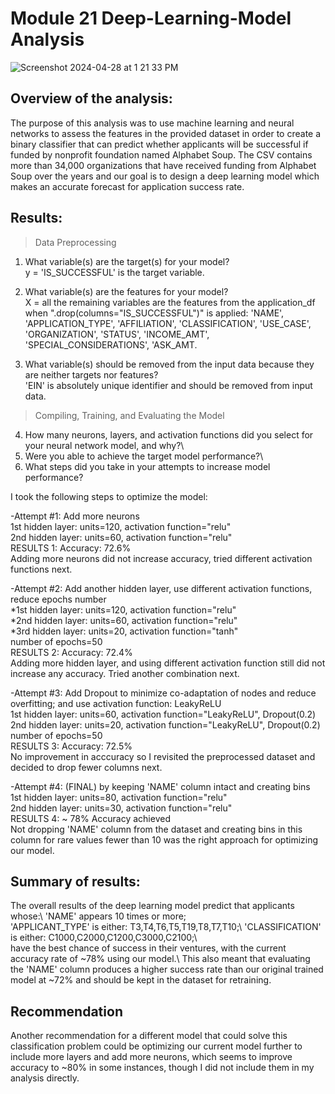 # Module 21 Deep-Learning-Model Analysis

![Screenshot 2024-04-28 at 1 21 33 PM](https://github.com/apkaur32/deep-learning-challenge/assets/150749167/f63e10ca-7ba7-4503-9e81-0b7bb99c58be)

## Overview of the analysis: 
The purpose of this analysis was to use machine learning and neural networks to assess the features in the provided dataset in order to create a binary classifier that can predict whether applicants will be successful if funded by nonprofit foundation named Alphabet Soup. The CSV contains more than 34,000 organizations that have received funding from Alphabet Soup over the years and our goal is to design a deep learning model which makes an accurate forecast for application success rate.

## Results:

> Data Preprocessing

1. What variable(s) are the target(s) for your model?\
y = 'IS_SUCCESSFUL' is the target variable. 

2. What variable(s) are the features for your model?\
X = all the remaining variables are the features from the application_df when ".drop(columns="IS_SUCCESSFUL")" is applied:
'NAME', 'APPLICATION_TYPE', 'AFFILIATION', 'CLASSIFICATION', 'USE_CASE', 'ORGANIZATION', 'STATUS', 'INCOME_AMT', 'SPECIAL_CONSIDERATIONS', 'ASK_AMT.

3. What variable(s) should be removed from the input data because they are neither targets nor features?\
'EIN' is absolutely unique identifier and should be removed from input data. 

> Compiling, Training, and Evaluating the Model

4. How many neurons, layers, and activation functions did you select for your neural network model, and why?\
5. Were you able to achieve the target model performance?\
6. What steps did you take in your attempts to increase model performance?

I took the following steps to optimize the model:

-Attempt #1: Add more neurons\
1st hidden layer: units=120, activation function="relu"\
2nd hidden layer: units=60, activation function="relu"\
RESULTS 1: Accuracy: 72.6%\
Adding more neurons did not increase accuracy, tried different activation functions next.

-Attempt #2: Add another hidden layer, use different activation functions, reduce epochs number\
*1st hidden layer: units=120, activation function="relu"\
*2nd hidden layer: units=60, activation function="relu"\
*3rd hidden layer: units=20, activation function="tanh"\
number of epochs=50\
RESULTS 2: Accuracy: 72.4%\
Adding more hidden layer, and using different activation function still did not increase any accuracy. Tried another combination next.

-Attempt #3: Add Dropout to minimize co-adaptation of nodes and reduce overfitting; and use activation function: LeakyReLU\
1st hidden layer: units=60, activation function="LeakyReLU", Dropout(0.2)\
2nd hidden layer: units=20, activation function="LeakyReLU", Dropout(0.2)\
number of epochs=50\
RESULTS 3: Accuracy: 72.5%\
No improvement in acccuracy so I revisited the preprocessed dataset and decided to drop fewer columns next. 

-Attempt #4: (FINAL) by keeping 'NAME' column intact and creating bins\
1st hidden layer: units=80, activation function="relu"\
2nd hidden layer: units=30, activation function="relu"\
RESULTS 4: ~ 78% Accuracy achieved\
Not dropping 'NAME' column from the dataset and creating bins in this column for rare values fewer than 10 was the right approach for optimizing our model.

## Summary of results:
The overall results of the deep learning model predict that applicants whose:\ 
'NAME' appears 10 times or more;\
'APPLICANT_TYPE' is either: T3,T4,T6,T5,T19,T8,T7,T10;\ 
'CLASSIFICATION' is either: C1000,C2000,C1200,C3000,C2100;\  
have the best chance of success in their ventures, with the current accuracy rate of ~78% using our model.\ 
This also meant that evaluating the 'NAME' column produces a higher success rate than our original trained model at ~72% and should be kept in the dataset for retraining. 

## Recommendation
Another recommendation for a different model that could solve this classification problem could be optimizing our current model further to include more layers and add more neurons, which seems to improve accuracy to ~80% in some instances, though I did not include them in my analysis directly. 
